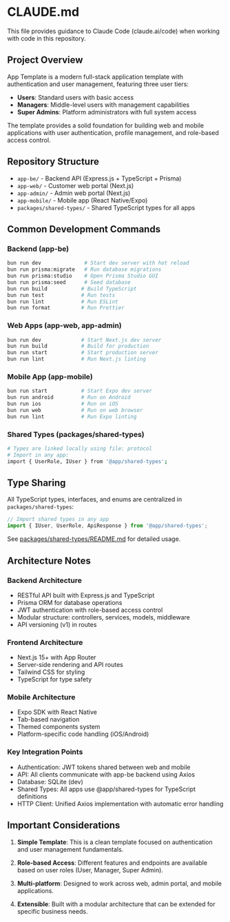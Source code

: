 # CLAUDE.md

This file provides guidance to Claude Code (claude.ai/code) when working with code in this repository.

## Project Overview

App Template is a modern full-stack application template with authentication and user management, featuring three user tiers:

- **Users**: Standard users with basic access
- **Managers**: Middle-level users with management capabilities  
- **Super Admins**: Platform administrators with full system access

The template provides a solid foundation for building web and mobile applications with user authentication, profile management, and role-based access control.

## Repository Structure

- `app-be/` - Backend API (Express.js + TypeScript + Prisma)
- `app-web/` - Customer web portal (Next.js)
- `app-admin/` - Admin web portal (Next.js)
- `app-mobile/` - Mobile app (React Native/Expo)
- `packages/shared-types/` - Shared TypeScript types for all apps

## Common Development Commands

### Backend (app-be)

```bash
bun run dev              # Start dev server with hot reload
bun run prisma:migrate   # Run database migrations
bun run prisma:studio    # Open Prisma Studio GUI
bun run prisma:seed      # Seed database
bun run build           # Build TypeScript
bun run test            # Run tests
bun run lint            # Run ESLint
bun run format          # Run Prettier
```

### Web Apps (app-web, app-admin)

```bash
bun run dev             # Start Next.js dev server
bun run build           # Build for production
bun run start           # Start production server
bun run lint            # Run Next.js linting
```

### Mobile App (app-mobile)

```bash
bun run start           # Start Expo dev server
bun run android         # Run on Android
bun run ios             # Run on iOS
bun run web             # Run on web browser
bun run lint            # Run Expo linting
```

### Shared Types (packages/shared-types)

```bash
# Types are linked locally using file: protocol
# Import in any app:
import { UserRole, IUser } from '@app/shared-types';
```

## Type Sharing

All TypeScript types, interfaces, and enums are centralized in `packages/shared-types`:

```typescript
// Import shared types in any app
import { IUser, UserRole, ApiResponse } from '@app/shared-types';
```

See [packages/shared-types/README.md](packages/shared-types/README.md) for detailed usage.

## Architecture Notes

### Backend Architecture

- RESTful API built with Express.js and TypeScript
- Prisma ORM for database operations
- JWT authentication with role-based access control
- Modular structure: controllers, services, models, middleware
- API versioning (v1) in routes

### Frontend Architecture

- Next.js 15+ with App Router
- Server-side rendering and API routes
- Tailwind CSS for styling
- TypeScript for type safety

### Mobile Architecture

- Expo SDK with React Native
- Tab-based navigation
- Themed components system
- Platform-specific code handling (iOS/Android)

### Key Integration Points

- Authentication: JWT tokens shared between web and mobile
- API: All clients communicate with app-be backend using Axios
- Database: SQLite (dev)
- Shared Types: All apps use @app/shared-types for TypeScript definitions
- HTTP Client: Unified Axios implementation with automatic error handling

## Important Considerations

1. **Simple Template**: This is a clean template focused on authentication and user management fundamentals.

2. **Role-based Access**: Different features and endpoints are available based on user roles (User, Manager, Super Admin).

3. **Multi-platform**: Designed to work across web, admin portal, and mobile applications.

4. **Extensible**: Built with a modular architecture that can be extended for specific business needs.
